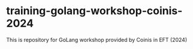 # training-golang-workshop-coinis-2024
This is repository for GoLang workshop provided by Coinis in EFT (2024)
